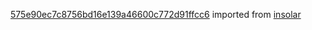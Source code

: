 [575e90ec7c8756bd16e139a46600c772d91ffcc6](https://github.com/insolar/insolar/commit/575e90ec7c8756bd16e139a46600c772d91ffcc6) imported from [insolar](https://github.com/insolar/insolar)
